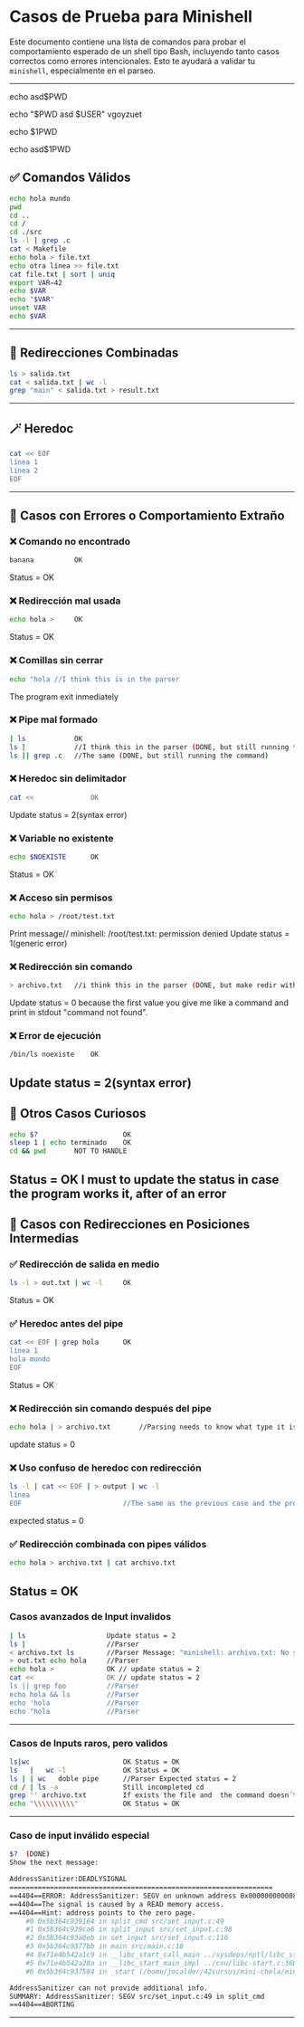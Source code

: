 # Casos de Prueba para Minishell

Este documento contiene una lista de comandos para probar el comportamiento esperado de un shell tipo Bash, incluyendo tanto casos correctos como errores intencionales. Esto te ayudará a validar tu `minishell`, especialmente en el parseo.

---

echo asd$PWD

echo "$PWD asd $USER"
vgoyzuet

echo $1PWD

echo asd$1PWD

## ✅ Comandos Válidos

```bash
echo hola mundo
pwd
cd ..
cd /
cd ./src
ls -l | grep .c
cat < Makefile
echo hola > file.txt
echo otra línea >> file.txt
cat file.txt | sort | uniq
export VAR=42
echo $VAR
echo "$VAR"
unset VAR
echo $VAR
```

---

## 🧪 Redirecciones Combinadas

```bash
ls > salida.txt
cat < salida.txt | wc -l
grep "main" < salida.txt > result.txt
```

---

## 🪄 Heredoc

```bash
cat << EOF
línea 1
línea 2
EOF
```

---

## 🚨 Casos con Errores o Comportamiento Extraño

### ❌ Comando no encontrado
```bash
banana			OK
```
Status = OK
### ❌ Redirección mal usada
```bash
echo hola >		OK
```
Status = OK
### ❌ Comillas sin cerrar
```bash
echo "hola //I think this is in the parser
```
The program exit inmediately
### ❌ Pipe mal formado
```bash
| ls			OK
ls |			//I think this in the parser (DONE, but still running the command)
ls || grep .c	//The same (DONE, but still running the command)
```

### ❌ Heredoc sin delimitador
```bash
cat <<				OK
```
Update status = 2(syntax error)
### ❌ Variable no existente
```bash
echo $NOEXISTE		OK
```
Status = OK
### ❌ Acceso sin permisos
```bash
echo hola > /root/test.txt
```
Print message// minishell: /root/test.txt: permission denied Update status = 1(generic error)
### ❌ Redirección sin comando
```bash
> archivo.txt	//i think this in the parser (DONE, but make redir without command)
```
Update status = 0 because the first value you give me like a command and print in stdout "command not found".
### ❌ Error de ejecución
```bash
/bin/ls noexiste	OK
```
Update status = 2(syntax error)
---

## 🧪 Otros Casos Curiosos

```bash
echo $?						OK
sleep 1 | echo terminado	OK
cd && pwd		NOT TO HANDLE
```
Status = OK
I must to update the status in case the program works it, after of an error
---

## 🔁 Casos con Redirecciones en Posiciones Intermedias

### ✅ Redirección de salida en medio
```bash
ls -l > out.txt | wc -l		OK
```
Status = OK
### ✅ Heredoc antes del pipe
```bash
cat << EOF | grep hola		OK
línea 1
hola mundo
EOF
```
Status = OK
### ❌ Redirección sin comando después del pipe
```bash
echo hola | > archivo.txt		//Parsing needs to know what type it is whitout a first valid command and creates the file (DONE, but same other similar cases)
```
update status = 0
### ❌ Uso confuso de heredoc con redirección
```bash
ls -l | cat << EOF | > output | wc -l
línea
EOF							//The same as the previous case and the program continues in an infinite loop
```
expected status = 0
### ✅ Redirección combinada con pipes válidos
```bash
echo hola > archivo.txt | cat archivo.txt										OK
```
Status = OK
---


### Casos avanzados de Input invalidos

```bash
| ls					Update status = 2
ls |					//Parser
< archivo.txt ls		//Parser Message: "minishell: archivo.txt: No such file or directory"
> out.txt echo hola		//Parser
echo hola >				OK // update status = 2
cat << 					OK // update status = 2
ls || grep foo			//Parser
echo hola && ls			//Parser
echo 'hola				//Parser
echo "hola				//Parser
```

---

### Casos de Inputs raros, pero validos

```bash
ls|wc						OK Status = OK	
ls   |   wc -l				OK Status = OK
ls | | wc   doble pipe		//Parser Expected status = 2
cd / | ls -a				Still incompleted cd
grep '' archivo.txt			If exists the file and  the command doesn´t work Status = 1 else Status = 0, if doesn´t exist the file Message: grep: archivo.txt: No such file or directory Status = 2
echo "\\\\\\\\\\"			OK Status = OK
````

---

### Caso de input inválido especial

```bash
$?  (DONE)
Show the next message:

AddressSanitizer:DEADLYSIGNAL
=================================================================
==4404==ERROR: AddressSanitizer: SEGV on unknown address 0x000000000008 (pc 0x5b364c939164 bp 0x7ffcb53de7b0 sp 0x7ffcb53de6c0 T0)
==4404==The signal is caused by a READ memory access.
==4404==Hint: address points to the zero page.
    #0 0x5b364c939164 in split_cmd src/set_input.c:49
    #1 0x5b364c939ca6 in split_input src/set_input.c:98
    #2 0x5b364c93a0eb in set_input src/set_input.c:116
    #3 0x5b364c9377bb in main src/main.c:18
    #4 0x71e4b542a1c9 in __libc_start_call_main ../sysdeps/nptl/libc_start_call_main.h:58
    #5 0x71e4b542a28a in __libc_start_main_impl ../csu/libc-start.c:360
    #6 0x5b364c937584 in _start (/home/jocalder/42cursus/mini-chela/minishell+0x4584) (BuildId: 19b5b55715924203ae8131c3aef927739d8fe725)

AddressSanitizer can not provide additional info.
SUMMARY: AddressSanitizer: SEGV src/set_input.c:49 in split_cmd
==4404==ABORTING
```

---
